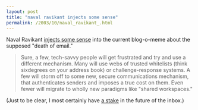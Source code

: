 ```yaml
---
layout: post
title: "naval ravikant injects some sense"
permalink: /2003/10/naval_ravikant_.html
---
```


<p>Naval Ravikant <a href="http://www.ventureblog.com/articles/indiv/2003/000194.html">injects some sense</a> into the current blog-o-meme about the supposed "death of email."</p>

<blockquote>Sure, a few, tech-savvy people will get frustrated and try and use a different mechanism. Many will use webs of trusted whitelists (think sixdegrees on your address book) or challenge-response systems. A few will storm off to some new, secure communications mechanism, that authenticates senders and imposes a true cost on them. Even fewer will migrate to wholly new paradigms like "shared workspaces."</blockquote>

<p>(Just to be clear, I most certainly have <a href="http://www.quris.com/">a stake</a> in the future of the inbox.)</p>


